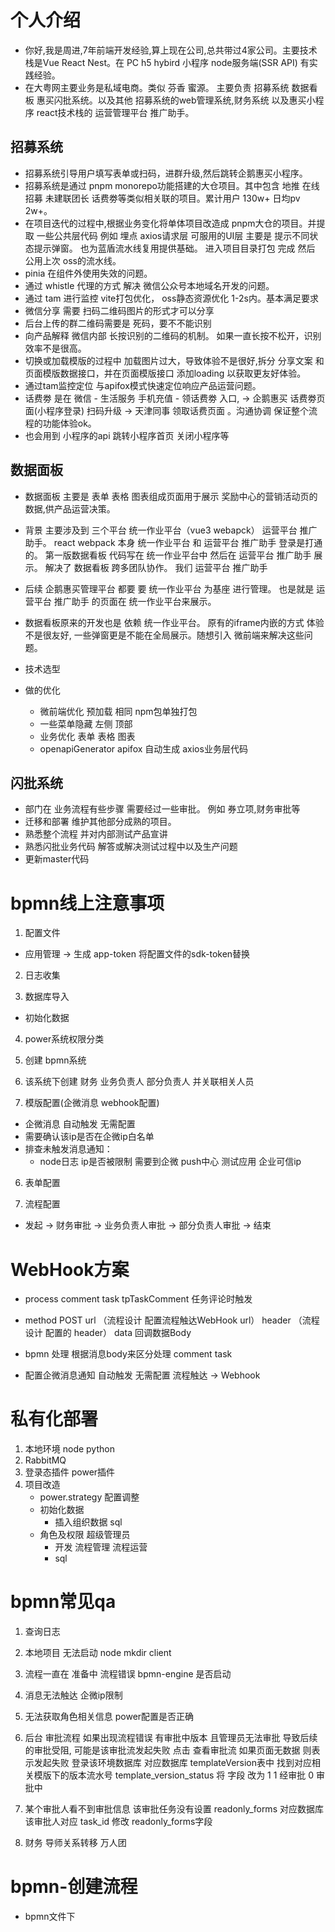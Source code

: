 # 个人介绍
* 你好,我是周进,7年前端开发经验,算上现在公司,总共带过4家公司。主要技术栈是Vue React Nest。在 PC h5  hybird  小程序 node服务端(SSR API) 有实践经验。
* 在大粤网主要业务是私域电商。类似 芬香 蜜源。 主要负责 招募系统 数据看板 惠买闪批系统。以及其他 招募系统的web管理系统,财务系统 以及惠买小程序 react技术栈的 运营管理平台 推广助手。
## 招募系统
* 招募系统引导用户填写表单或扫码，进群升级,然后跳转企鹅惠买小程序。
* 招募系统是通过 pnpm monorepo功能搭建的大仓项目。其中包含 地推 在线招募  未建联团长 话费劵等类似相关联的项目。累计用户 130w+ 日均pv 2w+。
* 在项目迭代的过程中,根据业务变化将单体项目改造成 pnpm大仓的项目。并提取 一些公共层代码 例如 埋点 axios请求层 可服用的UI层 主要是 提示不同状态提示弹窗。 也为蓝盾流水线复用提供基础。 进入项目目录打包 完成 然后 公用上次 oss的流水线。
* pinia 在组件外使用失效的问题。
* 通过 whistle 代理的方式 解决  微信公众号本地域名开发的问题。
* 通过 tam 进行监控  vite打包优化， oss静态资源优化  1-2s内。基本满足要求
* 微信分享 需要 扫码二维码图片的形式才可以分享 
* 后台上传的群二维码需要是 死码，要不不能识别
* 向产品解释 微信内部 长按识别的二维码的机制。 如果一直长按不松开，识别效率不是很高。
* 切换或加载模版的过程中 加载图片过大，导致体验不是很好,拆分 分享文案 和 页面模版数据接口，并在页面模版接口 添加loading 以获取更友好体验。
* 通过tam监控定位 与apifox模式快速定位响应产品运营问题。
* 话费劵 是在 微信 - 生活服务 手机充值  - 领话费劵  入口, -> 企鹅惠买 话费劵页面(小程序登录)  扫码升级 -> 天津同事 领取话费页面   。沟通协调 保证整个流程的功能体验ok。
* 也会用到 小程序的api 跳转小程序首页  关闭小程序等

## 数据面板
* 数据面板 主要是 表单 表格 图表组成页面用于展示 奖励中心的营销活动页的数据,供产品运营决策。
* 背景 主要涉及到 三个平台  统一作业平台（vue3 webapck）  运营平台 推广助手。 react webpack  本身 统一作业平台 和 运营平台 推广助手 登录是打通的。 第一版数据看板 代码写在 统一作业平台中 然后在 运营平台 推广助手 展示。 解决了 数据看板 跨多团队协作。 我们 运营平台 推广助手

* 后续 企鹅惠买管理平台 都要 要 统一作业平台 为基座 进行管理。 也是就是  运营平台 推广助手 的页面在 统一作业平台来展示。
* 数据看板原来的开发也是 依赖 统一作业平台。 原有的iframe内嵌的方式 体验不是很友好, 一些弹窗更是不能在全局展示。随想引入 微前端来解决这些问题。

* 技术选型 

* 做的优化
    * 微前端优化 预加载 相同 npm包单独打包
    * 一些菜单隐藏 左侧 顶部
    * 业务优化 表单 表格 图表
    * openapiGenerator apifox 自动生成 axios业务层代码

## 闪批系统 
* 部门在 业务流程有些步骤 需要经过一些审批。 例如 券立项,财务审批等
* 迁移和部署 维护其他部分成熟的项目。
* 熟悉整个流程 并对内部测试产品宣讲
* 熟悉闪批业务代码 解答或解决测试过程中以及生产问题
* 更新master代码  



# bpmn线上注意事项

1. 配置文件

- 应用管理 -> 生成 app-token 将配置文件的sdk-token替换

2. 日志收集

3. 数据库导入

- 初始化数据

4.  power系统权限分类
1.  创建 bpmn系统
1.  该系统下创建 财务 业务负责人 部分负责人 并关联相关人员

1.  模版配置(企微消息 webhook配置)

- 企微消息 自动触发 无需配置
- 需要确认该ip是否在企微ip白名单
- 排查未触发消息通知：
  - node日志 ip是否被限制 需要到企微 push中心 测试应用 企业可信ip

6. 表单配置

7. 流程配置

- 发起 -> 财务审批 -> 业务负责人审批 -> 部分负责人审批 -> 结束

# WebHook方案

- process comment task tpTaskComment 任务评论时触发

* method POST url （流程设计 配置流程触达WebHook url） header （流程设计 配置的 header） data 回调数据Body

* bpmn 处理 根据消息body来区分处理 comment task
* 配置企微消息通知 自动触发 无需配置 流程触达 -> Webhook

# 私有化部署

1. 本地环境 node python
2. RabbitMQ
3. 登录态插件 power插件
4. 项目改造
   - power.strategy 配置调整
   - 初始化数据
     - 插入组织数据 sql
   - 角色及权限 超级管理员
     - 开发 流程管理 流程运营
     - sql

# bpmn常见qa

1. 查询日志
2. 本地项目 无法启动 node mkdir client
3. 流程一直在 准备中 流程错误 bpmn-engine 是否启动
4. 消息无法触达 企微ip限制
5. 无法获取角色相关信息 power配置是否正确
6. 后台 审批流程 如果出现流程错误 有审批中版本 且管理员无法审批 导致后续的审批受阻, 可能是该审批流发起失败 点击 查看审批流 如果页面无数据 则表示发起失败 登录该环境数据库 对应数据库 templateVersion表中 找到对应相关模版下的版本流水号 template_version_status 将 字段 改为 1 1 经审批 0 审批中
7. 某个审批人看不到审批信息 该审批任务没有设置 readonly_forms 对应数据库 该审批人对应 task_id 修改 readonly_forms字段

8. 财务 导师关系转移 万人团

# bpmn-创建流程

- bpmn文件下
